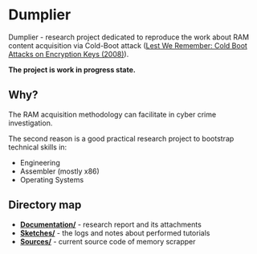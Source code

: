# Dumplier

Dumplier - research project dedicated to reproduce the work about
RAM content acquisition via Cold-Boot attack
([Lest We Remember: Cold Boot Attacks on Encryption Keys (2008)](https://citp.princeton.edu/research/memory/)).

**The project is work in progress state.**

## Why?

The RAM acquisition methodology can facilitate in cyber crime investigation.

The second reason is a good practical research project to bootstrap
technical skills in:

- Engineering
- Assembler (mostly x86)
- Operating Systems

## Directory map

- [**Documentation/**](./Documentation) - research report and its attachments
- [**Sketches/**](./Sketches) - the logs and notes about performed tutorials
- [**Sources/**](./Sources) - current source code of memory scrapper
